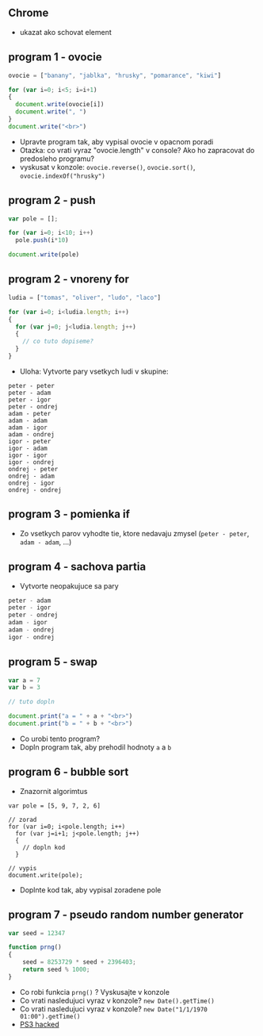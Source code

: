 ## Chrome 

- ukazat ako schovat element

## program 1 - ovocie

```javascript
ovocie = ["banany", "jablka", "hrusky", "pomarance", "kiwi"]

for (var i=0; i<5; i=i+1)
{
  document.write(ovocie[i])
  document.write(", ")
}
document.write("<br>")
```

- Upravte program tak, aby vypisal ovocie v opacnom poradi
- Otazka: co vrati vyraz "ovocie.length" v console? Ako ho zapracovat do predosleho programu?
- vyskusat v konzole: `ovocie.reverse()`, `ovocie.sort()`, `ovocie.indexOf("hrusky")`

## program 2 - push

```javascript
var pole = [];

for (var i=0; i<10; i++)
  pole.push(i*10)

document.write(pole)
```

## program 2 - vnoreny for

```javascript
ludia = ["tomas", "oliver", "ludo", "laco"]

for (var i=0; i<ludia.length; i++)
{
  for (var j=0; j<ludia.length; j++)
  {
    // co tuto dopiseme?
  }
}

```

- Uloha: Vytvorte pary vsetkych ludi v skupine:

```
peter - peter
peter - adam
peter - igor
peter - ondrej
adam - peter
adam - adam
adam - igor
adam - ondrej
igor - peter
igor - adam
igor - igor
igor - ondrej
ondrej - peter
ondrej - adam
ondrej - igor
ondrej - ondrej
```

## program 3 - pomienka if
- Zo vsetkych parov vyhodte tie, ktore nedavaju zmysel (`peter - peter`, `adam - adam`, ...)

## program 4 - sachova partia
- Vytvorte neopakujuce sa pary

```javascript
peter - adam
peter - igor
peter - ondrej
adam - igor
adam - ondrej
igor - ondrej
```

## program 5 - swap

```javascript
var a = 7
var b = 3

// tuto dopln

document.print("a = " + a + "<br>")
document.print("b = " + b + "<br>")
```

- Co urobi tento program?
- Dopln program tak, aby prehodil hodnoty `a` a `b`


## program 6 - bubble sort

- Znazornit algorimtus

```
var pole = [5, 9, 7, 2, 6]

// zorad
for (var i=0; i<pole.length; i++)
  for (var j=i+1; j<pole.length; j++)
  {
    // dopln kod
  }

// vypis
document.write(pole);
```

- Doplnte kod tak, aby vypisal zoradene pole

## program 7 - pseudo random number generator

```javascript
var seed = 12347

function prng()
{
    seed = 8253729 * seed + 2396403;
    return seed % 1000;
}
```

- Co robi funkcia `prng()` ? Vyskusajte v konzole
- Co vrati nasledujuci vyraz v konzole? `new Date().getTime()`
- Co vrati nasledujuci vyraz v konzole? `new Date("1/1/1970 01:00").getTime()`
- [PS3 hacked](https://www.engadget.com/2010-12-29-hackers-obtain-ps3-private-cryptography-key-due-to-epic-programm.html)